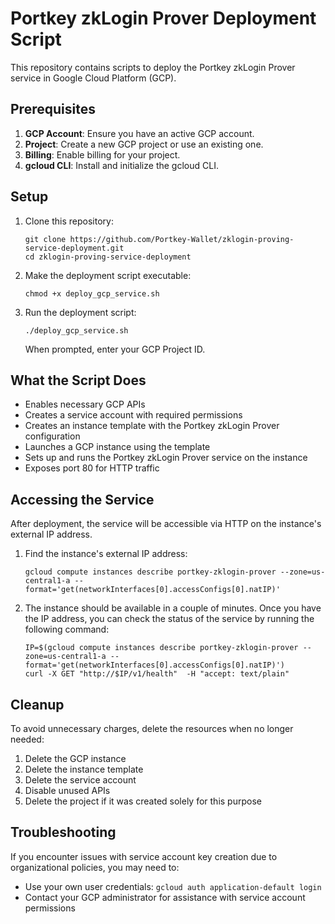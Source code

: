 # Portkey zkLogin Prover Deployment Script

This repository contains scripts to deploy the Portkey zkLogin Prover service in Google Cloud Platform (GCP).

## Prerequisites

1. **GCP Account**: Ensure you have an active GCP account.
2. **Project**: Create a new GCP project or use an existing one.
3. **Billing**: Enable billing for your project.
4. **gcloud CLI**: Install and initialize the gcloud CLI.

## Setup

1. Clone this repository:
   ```
   git clone https://github.com/Portkey-Wallet/zklogin-proving-service-deployment.git
   cd zklogin-proving-service-deployment
   ```

2. Make the deployment script executable:
   ```
   chmod +x deploy_gcp_service.sh
   ```

3. Run the deployment script:
   ```
   ./deploy_gcp_service.sh
   ```
   When prompted, enter your GCP Project ID.

## What the Script Does

- Enables necessary GCP APIs
- Creates a service account with required permissions
- Creates an instance template with the Portkey zkLogin Prover configuration
- Launches a GCP instance using the template
- Sets up and runs the Portkey zkLogin Prover service on the instance
- Exposes port 80 for HTTP traffic

## Accessing the Service

After deployment, the service will be accessible via HTTP on the instance's external IP address.

1. Find the instance's external IP address:
   ```
   gcloud compute instances describe portkey-zklogin-prover --zone=us-central1-a --format='get(networkInterfaces[0].accessConfigs[0].natIP)'
   ```

2. The instance should be available in a couple of minutes. Once you have the IP address, you can check the status of the service by running the following command:
   ```
   IP=$(gcloud compute instances describe portkey-zklogin-prover --zone=us-central1-a --format='get(networkInterfaces[0].accessConfigs[0].natIP)')
   curl -X GET "http://$IP/v1/health"  -H "accept: text/plain"
   ```

## Cleanup

To avoid unnecessary charges, delete the resources when no longer needed:
1. Delete the GCP instance
2. Delete the instance template
3. Delete the service account
4. Disable unused APIs
5. Delete the project if it was created solely for this purpose

## Troubleshooting

If you encounter issues with service account key creation due to organizational policies, you may need to:
- Use your own user credentials: `gcloud auth application-default login`
- Contact your GCP administrator for assistance with service account permissions
